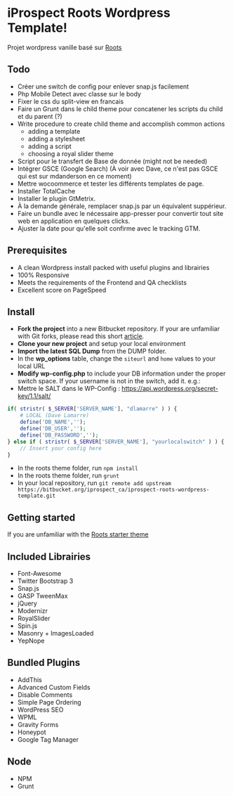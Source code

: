 # iProspect Roots Wordpress Template!

Projet wordpress vanille basé sur [Roots](http://roots.io/)

## Todo 
- Créer une switch de config pour enlever snap.js facilement
- Php Mobile Detect avec classe sur le body
- Fixer le css du split-view en francais
- Faire un Grunt dans le child theme pour concatener les scripts du child et du parent (?)
- Write procedure to create child theme and accomplish common actions
	- adding a template
	- adding a stylesheet
	- adding a script
	- choosing a royal slider theme
- Script pour le transfert de Base de donnée (might not be needed)
- Intégrer GSCE (Google Search) (À voir avec Dave, ce n'est pas GSCE qui est sur mdanderson en ce moment)
- Mettre wocoommerce et tester les différents templates de page.
- Installer TotalCache
- Installer le plugin GtMetrix.
- À la demande générale, remplacer snap.js par un équivalent suppérieur.
- Faire un bundle avec le nécessaire app-presser pour convertir tout site web en application en quelques clicks.
- Ajuster la date pour qu'elle soit confirme avec le tracking GTM. 

## Prerequisites
- A clean Wordpress install packed with useful plugins and librairies
- 100% Responsive
- Meets the requirements of the Frontend and QA checklists
- Excellent score on PageSpeed 

## Install 

- **Fork the project** into a new Bitbucket repository. If your are unfamiliar with Git forks, please read this short [article](https://help.github.com/articles/fork-a-repo).
- **Clone your new project** and setup your local environment
- **Import the latest SQL Dump** from the DUMP folder.
- In the **wp_options** table, change the `siteurl` and `home` values to your local URL 
- **Modify wp-config.php** to include your DB information under the proper switch space. If your username is not in the switch, add it. e.g.:
- Mettre le SALT dans le WP-Config : https://api.wordpress.org/secret-key/1.1/salt/

```php
if( stristr( $_SERVER['SERVER_NAME'], "dlamarre" ) ) {
 	# LOCAL (Dave Lamarre) 
	define('DB_NAME','');
	define('DB_USER','');
	define('DB_PASSWORD','');
} else if ( stristr( $_SERVER['SERVER_NAME'], "yourlocalswitch" ) ) {
 	// Insert your config here
} 

```
- In the roots theme folder, run `npm install`
- In the roots theme folder, run `grunt`
- In your local repository, run `git remote add upstream https://bitbucket.org/iprospect_ca/iprospect-roots-wordpress-template.git`

## Getting started

If you are unfamiliar with the [Roots starter theme](http://roots.io/starter-theme/)

## Included Librairies 
- Font-Awesome
- Twitter Bootstrap 3
- Snap.js
- GASP TweenMax
- jQuery
- Modernizr
- RoyalSlider
- Spin.js
- Masonry + ImagesLoaded
- YepNope

## Bundled Plugins
- AddThis
- Advanced Custom Fields
- Disable Comments
- Simple Page Ordering
- WordPress SEO
- WPML
- Gravity Forms
- Honeypot
- Google Tag Manager

## Node
- NPM
- Grunt